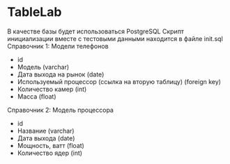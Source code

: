 # TableLab
В качестве базы будет использоваться PostgreSQL
Скрипт инициализации вместе с тестовыми данными находится в файле init.sql
Справочник 1: Модели телефонов
- id
- Модель (varchar)
- Дата выхода на рынок (date)
- Используемый процессор (ссылка на вторую таблицу) (foreign key)
- Количество камер (int)
- Масса (float)

Справочник 2: Модель процессора
- id
- Название (varchar)
- Дата выхода (date)
- Мощность, ватт (float)
- Количество ядер (int)
